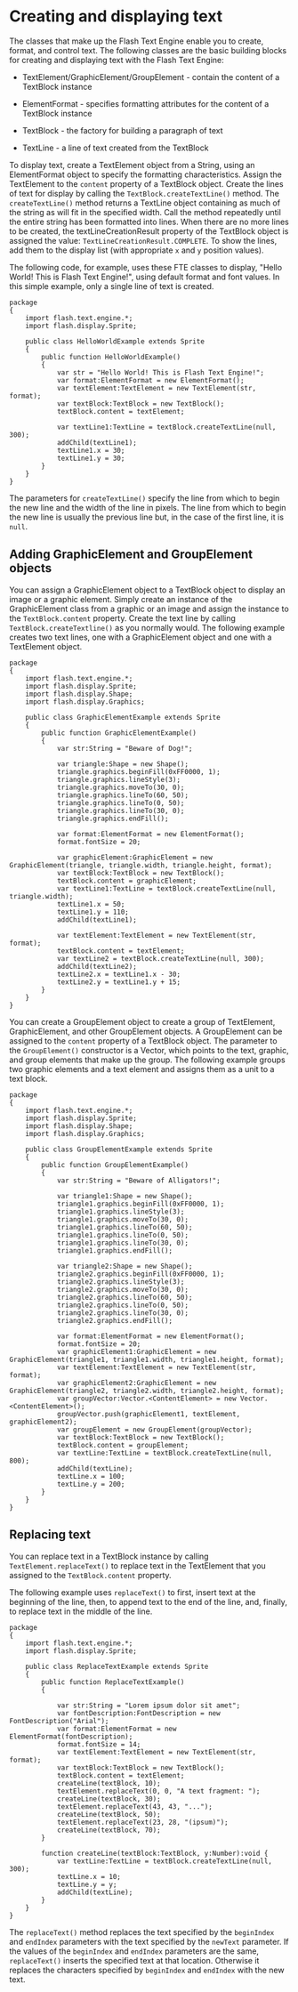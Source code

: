 # Creating and displaying text

The classes that make up the Flash Text Engine enable you to create, format, and
control text. The following classes are the basic building blocks for creating
and displaying text with the Flash Text Engine:

- TextElement/GraphicElement/GroupElement - contain the content of a TextBlock
  instance

- ElementFormat - specifies formatting attributes for the content of a TextBlock
  instance

- TextBlock - the factory for building a paragraph of text

- TextLine - a line of text created from the TextBlock

To display text, create a TextElement object from a String, using an
ElementFormat object to specify the formatting characteristics. Assign the
TextElement to the `content` property of a TextBlock object. Create the lines of
text for display by calling the `TextBlock.createTextLine()` method. The
`createTextLine()` method returns a TextLine object containing as much of the
string as will fit in the specified width. Call the method repeatedly until the
entire string has been formatted into lines. When there are no more lines to be
created, the textLineCreationResult property of the TextBlock object is assigned
the value: `TextLineCreationResult.COMPLETE`. To show the lines, add them to the
display list (with appropriate `x` and `y` position values).

The following code, for example, uses these FTE classes to display, "Hello
World! This is Flash Text Engine!", using default format and font values. In
this simple example, only a single line of text is created.

    package
    {
    	import flash.text.engine.*;
    	import flash.display.Sprite;

    	public class HelloWorldExample extends Sprite
    	{
    		public function HelloWorldExample()
    		{
    			var str = "Hello World! This is Flash Text Engine!";
    			var format:ElementFormat = new ElementFormat();
    			var textElement:TextElement = new TextElement(str, format);
    			var textBlock:TextBlock = new TextBlock();
    			textBlock.content = textElement;

    			var textLine1:TextLine = textBlock.createTextLine(null, 300);
    			addChild(textLine1);
    			textLine1.x = 30;
    			textLine1.y = 30;
    		}
    	}
    }

The parameters for `createTextLine()` specify the line from which to begin the
new line and the width of the line in pixels. The line from which to begin the
new line is usually the previous line but, in the case of the first line, it is
`null`.

## Adding GraphicElement and GroupElement objects

You can assign a GraphicElement object to a TextBlock object to display an image
or a graphic element. Simply create an instance of the GraphicElement class from
a graphic or an image and assign the instance to the `TextBlock.content`
property. Create the text line by calling `TextBlock.createTextline()` as you
normally would. The following example creates two text lines, one with a
GraphicElement object and one with a TextElement object.

    package
    {
    	import flash.text.engine.*;
    	import flash.display.Sprite;
    	import flash.display.Shape;
    	import flash.display.Graphics;

    	public class GraphicElementExample extends Sprite
    	{
    		public function GraphicElementExample()
    		{
    			var str:String = "Beware of Dog!";

    			var triangle:Shape = new Shape();
    			triangle.graphics.beginFill(0xFF0000, 1);
    			triangle.graphics.lineStyle(3);
    			triangle.graphics.moveTo(30, 0);
    			triangle.graphics.lineTo(60, 50);
    			triangle.graphics.lineTo(0, 50);
    			triangle.graphics.lineTo(30, 0);
    			triangle.graphics.endFill();

    			var format:ElementFormat = new ElementFormat();
    			format.fontSize = 20;

    			var graphicElement:GraphicElement = new GraphicElement(triangle, triangle.width, triangle.height, format);
    			var textBlock:TextBlock = new TextBlock();
    			textBlock.content = graphicElement;
    			var textLine1:TextLine = textBlock.createTextLine(null, triangle.width);
    			textLine1.x = 50;
    			textLine1.y = 110;
    			addChild(textLine1);

    			var textElement:TextElement = new TextElement(str, format);
    			textBlock.content = textElement;
    			var textLine2 = textBlock.createTextLine(null, 300);
    			addChild(textLine2);
    			textLine2.x = textLine1.x - 30;
    			textLine2.y = textLine1.y + 15;
    		}
    	}
    }

You can create a GroupElement object to create a group of TextElement,
GraphicElement, and other GroupElement objects. A GroupElement can be assigned
to the `content` property of a TextBlock object. The parameter to the
`GroupElement()` constructor is a Vector, which points to the text, graphic, and
group elements that make up the group. The following example groups two graphic
elements and a text element and assigns them as a unit to a text block.

    package
    {
    	import flash.text.engine.*;
    	import flash.display.Sprite;
    	import flash.display.Shape;
    	import flash.display.Graphics;

    	public class GroupElementExample extends Sprite
    	{
    		public function GroupElementExample()
    		{
    			var str:String = "Beware of Alligators!";

    			var triangle1:Shape = new Shape();
    			triangle1.graphics.beginFill(0xFF0000, 1);
    			triangle1.graphics.lineStyle(3);
    			triangle1.graphics.moveTo(30, 0);
    			triangle1.graphics.lineTo(60, 50);
    			triangle1.graphics.lineTo(0, 50);
    			triangle1.graphics.lineTo(30, 0);
    			triangle1.graphics.endFill();

    			var triangle2:Shape = new Shape();
    			triangle2.graphics.beginFill(0xFF0000, 1);
    			triangle2.graphics.lineStyle(3);
    			triangle2.graphics.moveTo(30, 0);
    			triangle2.graphics.lineTo(60, 50);
    			triangle2.graphics.lineTo(0, 50);
    			triangle2.graphics.lineTo(30, 0);
    			triangle2.graphics.endFill();

    			var format:ElementFormat = new ElementFormat();
    			format.fontSize = 20;
    			var graphicElement1:GraphicElement = new GraphicElement(triangle1, triangle1.width, triangle1.height, format);
    			var textElement:TextElement = new TextElement(str, format);
    			var graphicElement2:GraphicElement = new GraphicElement(triangle2, triangle2.width, triangle2.height, format);
    			var groupVector:Vector.<ContentElement> = new Vector.<ContentElement>();
    			groupVector.push(graphicElement1, textElement, graphicElement2);
    			var groupElement = new GroupElement(groupVector);
    			var textBlock:TextBlock = new TextBlock();
    			textBlock.content = groupElement;
    			var textLine:TextLine = textBlock.createTextLine(null, 800);
    			addChild(textLine);
    			textLine.x = 100;
    			textLine.y = 200;
    		}
    	}
    }

## Replacing text

You can replace text in a TextBlock instance by calling
`TextElement.replaceText()` to replace text in the TextElement that you assigned
to the `TextBlock.content` property.

The following example uses `replaceText()` to first, insert text at the
beginning of the line, then, to append text to the end of the line, and,
finally, to replace text in the middle of the line.

    package
    {
    	import flash.text.engine.*;
    	import flash.display.Sprite;

    	public class ReplaceTextExample extends Sprite
    	{
    		public function ReplaceTextExample()
    		{

    			var str:String = "Lorem ipsum dolor sit amet";
    			var fontDescription:FontDescription = new FontDescription("Arial");
    			var format:ElementFormat = new ElementFormat(fontDescription);
    			format.fontSize = 14;
    			var textElement:TextElement = new TextElement(str, format);
    			var textBlock:TextBlock = new TextBlock();
    			textBlock.content = textElement;
    			createLine(textBlock, 10);
    			textElement.replaceText(0, 0, "A text fragment: ");
    			createLine(textBlock, 30);
    			textElement.replaceText(43, 43, "...");
    			createLine(textBlock, 50);
    			textElement.replaceText(23, 28, "(ipsum)");
    			createLine(textBlock, 70);
    		}

    		function createLine(textBlock:TextBlock, y:Number):void {
    			var textLine:TextLine = textBlock.createTextLine(null, 300);
    			textLine.x = 10;
    			textLine.y = y;
    			addChild(textLine);
    		}
    	}
    }

The `replaceText()` method replaces the text specified by the `beginIndex` and
`endIndex` parameters with the text specified by the `newText` parameter. If the
values of the `beginIndex` and `endIndex` parameters are the same,
`replaceText()` inserts the specified text at that location. Otherwise it
replaces the characters specified by `beginIndex` and `endIndex` with the new
text.
